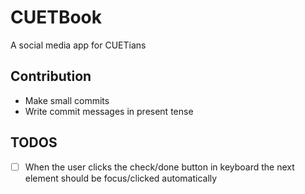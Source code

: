 # CUETBook
A social media app for CUETians

## Contribution
- Make small commits
- Write commit messages in present tense

## TODOS
- [ ] When the user clicks the check/done button in keyboard the next element should be focus/clicked automatically